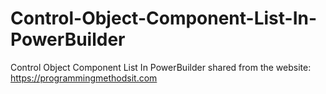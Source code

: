 # Control-Object-Component-List-In-PowerBuilder
Control Object Component List In PowerBuilder
shared from the website: https://programmingmethodsit.com

